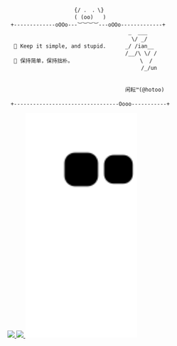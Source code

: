 ```
                     {/ ． ．\}
                     ( (oo)   )
 +-------------oOOo---︶︶︶︶---oOOo-------------+
                                      _  ___
                                       \/ _/
  🦮 Keep it simple, and stupid.      _/ /ian__
                                     /__/\ \/ /
  🐂 保持简单，保持拙朴。                     \  /
                                          /_/un


                                     闲耘™(@hotoo)

 +---------------------------------Oooo-----------+
```

<a href="#">
<image width='28%' src="https://github-readme-stats.vercel.app/api?username=hotoo&show_icons=true&include_all_commits=false&hide_border=true&hide=contribs&theme=vue" />
</a>
<a href="#">
<image width="20%" src="https://github-readme-stats.vercel.app/api/top-langs/?username=hotoo&theme=vue&show_icons=true&hide_border=true&hide=contribs&layout=compact" />
</a>
<a href="#">
<picture width='50%'>
  <source media="(prefers-color-scheme: dark)" srcset="https://raw.githubusercontent.com/hotoo/hotoo/output/github-contribution-grid-snake-dark.svg">
  <source media="(prefers-color-scheme: light)" srcset="https://raw.githubusercontent.com/hotoo/hotoo/output/github-contribution-grid-snake.svg">
  <img width='50%' alt="github contribution grid snake animation" src="https://raw.githubusercontent.com/hotoo/hotoo/output/github-contribution-grid-snake.svg">
</picture>
</a>



<p/><p/>

<!--
div align="center">
<img alt="Github State" src="https://github-readme-stats.vercel.app/api?username=hotoo&show_icons=true&line_height=27&count_private=true&title_color=ffffff&text_color=c9cacc&icon_color=2bbc8a&bg_color=1d1f21" align="center" />
</div
-->

<!--
![Github Top Programing Language](https://github-readme-stats.vercel.app/api/top-langs/?username=hotoo&hide=java,html,tex&title_color=ffffff&text_color=c9cacc&icon_color=2bbc8a&bg_color=1d1f21&langs_count=3)
-->


<!--
**hotoo/hotoo** is a ✨ _special_ ✨ repository because its `README.md` (this file) appears on your GitHub profile.

Here are some ideas to get you started:

- 🔭 I’m currently working on ...
- 🌱 I’m currently learning ...
- 👯 I’m looking to collaborate on ...
- 🤔 I’m looking for help with ...
- 💬 Ask me about ...
- 📫 How to reach me: ...
- 😄 Pronouns: ...
- ⚡ Fun fact: ...
-->
